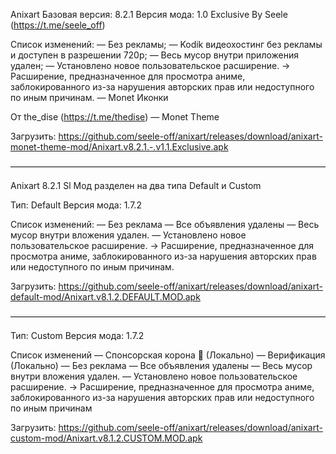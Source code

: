 Anixart
Базовая версия: 8.2.1
Версия мода: 1.0 Exclusive
By Seele (https://t.me/seele_off)

Список изменений:
— Без рекламы;
— Kodik видеохостинг без рекламы и доступен в разрешении 720p;
— Весь мусор внутри приложения удален;
— Установлено новое пользовательское расширение.
→ Расширение, предназначенное для просмотра аниме, заблокированного из-за нарушения авторских прав или недоступного по иным причинам.
— Monet Иконки

От the_dise (https://t.me/thedise)
— Monet Theme

Загрузить: https://github.com/seele-off/anixart/releases/download/anixart-monet-theme-mod/Anixart.v8.2.1.-.v1.1.Exclusive.apk

————————————————————————————————————

Anixart 8.2.1 Sl
Мод разделен на два типа
Default и Custom

Тип: Default
Версия мода: 1.7.2

Список изменений:
— Без реклама
— Все объявления удалены
— Весь мусор внутри вложения удален.
— Установлено новое пользовательское расширение.
→ Расширение, предназначенное для просмотра аниме, заблокированного из-за нарушения авторских прав или недоступного по иным причинам.

Загрузить: https://github.com/seele-off/anixart/releases/download/anixart-default-mod/Anixart.v8.1.2.DEFAULT.MOD.apk

————————————————————————————————————

Тип: Custom
Версия мода: 1.7.2

Cписок изменений
— Спонсорская корона 👑 (Локально)
— Верификация (Локально)
— Без реклама
— Все объявления удалены
— Весь мусор внутри вложения удален.
— Установлено новое пользовательское расширение.
→ Расширение, предназначенное для просмотра аниме, заблокированного из-за нарушения авторских прав или недоступного по иным причинам

Загрузить: https://github.com/seele-off/anixart/releases/download/anixart-custom-mod/Anixart.v8.1.2.CUSTOM.MOD.apk
